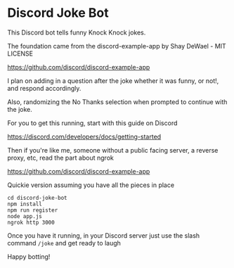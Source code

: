 # Discord Joke Bot

This Discord bot tells funny Knock Knock jokes.

The foundation came from the discord-example-app by Shay DeWael - MIT LICENSE

https://github.com/discord/discord-example-app

I plan on adding in a question after the joke whether it was funny, or not!, and respond accordingly.

Also, randomizing the No Thanks selection when prompted to continue with the joke.

For you to get this running, start with this guide on Discord

https://discord.com/developers/docs/getting-started

Then if you're like me, someone without a public facing server, a reverse proxy, etc, read the part about ngrok

https://github.com/discord/discord-example-app

Quickie version assuming you have all the pieces in place

```
cd discord-joke-bot
npm install
npm run register
node app.js
ngrok http 3000
```

Once you have it running, in your Discord server just use the slash command `/joke` and get ready to laugh

Happy botting!